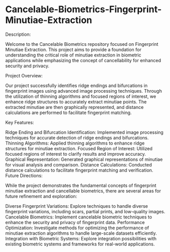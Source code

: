# Cancelable-Biometrics-Fingerprint-Minutiae-Extraction

Description:

Welcome to the Cancelable Biometrics repository focused on Fingerprint Minutiae Extraction. This project aims to provide a foundation for understanding the critical role of minutiae extraction in biometric applications while emphasizing the concept of cancellability for enhanced security and privacy.

Project Overview:

Our project successfully identifies ridge endings and bifurcations in fingerprint images using advanced image processing techniques. Through the utilization of thinning algorithms and focused regions of interest, we enhance ridge structures to accurately extract minutiae points. The extracted minutiae are then graphically represented, and distance calculations are performed to facilitate fingerprint matching.

Key Features:

Ridge Ending and Bifurcation Identification: Implemented image processing techniques for accurate detection of ridge endings and bifurcations.
Thinning Algorithms: Applied thinning algorithms to enhance ridge structures for minutiae extraction.
Focused Region of Interest: Utilized focused regions of interest to clarify results and improve accuracy.
Graphical Representation: Generated graphical representations of minutiae for visual analysis and comparison.
Distance Calculations: Conducted distance calculations to facilitate fingerprint matching and verification.
Future Directions:

While the project demonstrates the fundamental concepts of fingerprint minutiae extraction and cancellable biometrics, there are several areas for future refinement and exploration:

Diverse Fingerprint Variations: Explore techniques to handle diverse fingerprint variations, including scars, partial prints, and low-quality images.
Cancelable Biometrics: Implement cancelable biometric techniques to enhance the security and privacy of fingerprint data.
Performance Optimization: Investigate methods for optimizing the performance of minutiae extraction algorithms to handle large-scale datasets efficiently.
Integration with Biometric Systems: Explore integration possibilities with existing biometric systems and frameworks for real-world applications.
